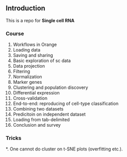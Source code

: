 ## Introduction

This is a repo for **Single cell RNA**


### Course
1. Workflows in Orange
2. Loading data
3. Saving and sharing
4. Basic exploration of sc data
5. Data projection
6. Filtering
7. Normalization
8. Marker genes
9. Clustering and population discovery
10. Differential expression
11. Cross-validation
12. End-to-end: reproducing of cell-type classification
13. Combining two datasets
14. Predicitoin on independent dataset
15. Loading from tab-delimited
16. Conclusion and survey


### Tricks
*. One cannot do cluster on t-SNE plots (overfitting etc.).

